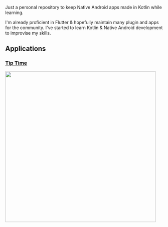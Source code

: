 Just a personal repository to keep Native Android apps made in Kotlin while learning.

I'm already proficient in Flutter & hopefully maintain many plugin and apps for the community. I've started to learn Kotlin & Native Android development to improvise my skills.

## Applications

### [Tip Time](https://github.com/alexmercerind/native-android-journey/tree/master/TipTime)

<img src='https://github.com/alexmercerind/native-android-journey/blob/master/Screenshots/TipTime.png' height='480'></img>
